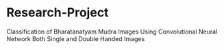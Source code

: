 # Research-Project
Classification of Bharatanatyam Mudra Images Using Convolutional Neural Network
Both Single and Double Handed Images 
